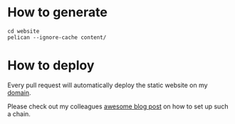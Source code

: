 # How to generate

```
cd website
pelican --ignore-cache content/
```

# How to deploy

Every pull request will automatically deploy the static website on my [domain](https://marcmeissner.net/).

Please check out my colleagues [awesome blog post](https://iwanttoreadmore.com/blog/create-minimal-static-website-pelican/) on how to set up such a chain.
